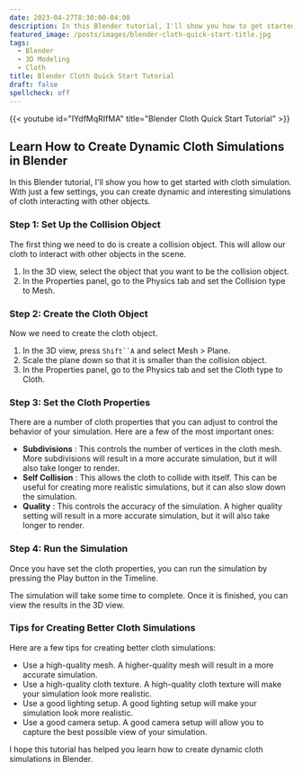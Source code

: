 ```yaml
---
date: 2023-04-27T8:30:00-04:00
description: In this Blender tutorial, I'll show you how to get started with cloth simulation. With just a few settings, you can create dynamic and interesting simulations of cloth interacting with other objects.
featured_image: /posts/images/blender-cloth-quick-start-title.jpg
tags:
  - Blender
  - 3D Modeling
  - Cloth
title: Blender Cloth Quick Start Tutorial
draft: false
spellcheck: off
---
```


{{< youtube id="IYdfMqRIfMA" title="Blender Cloth Quick Start Tutorial" >}}

## Learn How to Create Dynamic Cloth Simulations in Blender

In this Blender tutorial, I'll show you how to get started with cloth simulation. With just a few settings, you can create dynamic and interesting simulations of cloth interacting with other objects.

### Step 1: Set Up the Collision Object

The first thing we need to do is create a collision object. This will allow our cloth to interact with other objects in the scene.

1. In the 3D view, select the object that you want to be the collision object.
2. In the Properties panel, go to the Physics tab and set the Collision type to Mesh.

### Step 2: Create the Cloth Object

Now we need to create the cloth object.

1. In the 3D view, press ` Shift``A ` and select Mesh > Plane.
2. Scale the plane down so that it is smaller than the collision object.
3. In the Properties panel, go to the Physics tab and set the Cloth type to Cloth.

### Step 3: Set the Cloth Properties

There are a number of cloth properties that you can adjust to control the behavior of your simulation. Here are a few of the most important ones:

- **Subdivisions** : This controls the number of vertices in the cloth mesh. More subdivisions will result in a more accurate simulation, but it will also take longer to render.
- **Self Collision** : This allows the cloth to collide with itself. This can be useful for creating more realistic simulations, but it can also slow down the simulation.
- **Quality** : This controls the accuracy of the simulation. A higher quality setting will result in a more accurate simulation, but it will also take longer to render.

### Step 4: Run the Simulation

Once you have set the cloth properties, you can run the simulation by pressing the Play button in the Timeline.

The simulation will take some time to complete. Once it is finished, you can view the results in the 3D view.

### Tips for Creating Better Cloth Simulations

Here are a few tips for creating better cloth simulations:

- Use a high-quality mesh. A higher-quality mesh will result in a more accurate simulation.
- Use a high-quality cloth texture. A high-quality cloth texture will make your simulation look more realistic.
- Use a good lighting setup. A good lighting setup will make your simulation look more realistic.
- Use a good camera setup. A good camera setup will allow you to capture the best possible view of your simulation.

I hope this tutorial has helped you learn how to create dynamic cloth simulations in Blender.
